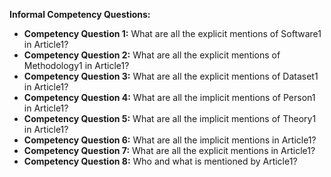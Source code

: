 **Informal Competency Questions:**

- **Competency Question 1:** What are all the explicit mentions of Software1 in Article1?
- **Competency Question 2:** What are all the explicit mentions of Methodology1 in Article1?
- **Competency Question 3:** What are all the explicit mentions of Dataset1 in Article1?
- **Competency Question 4:** What are all the implicit mentions of Person1 in Article1?
- **Competency Question 5:** What are all the implicit mentions of Theory1 in Article1?
- **Competency Question 6:** What are all the implicit mentions in Article1?
- **Competency Question 7:** What are all the explicit mentions in Article1?
- **Competency Question 8:** Who and what is mentioned by Article1?